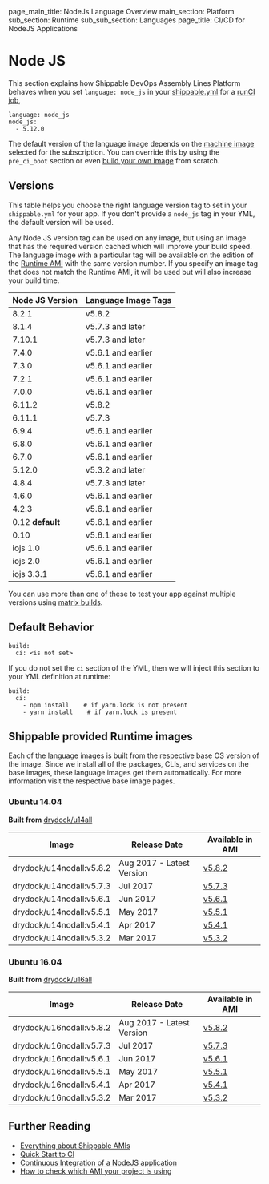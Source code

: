 page_main_title: NodeJs Language Overview
main_section: Platform
sub_section: Runtime
sub_sub_section: Languages
page_title: CI/CD for NodeJS Applications

# Node JS
This section explains how Shippable DevOps Assembly Lines Platform behaves when you set `language: node_js` in your [shippable.yml](/platform/tutorial/workflow/shippable-yml) for a [runCI job](/platform/workflow/job/runci),

```
language: node_js
node_js:
  - 5.12.0
```

The default version of the language image depends on the [machine image](/platform/tutorial/runtime/ami-overview/) selected for the subscription. You can override this by using the `pre_ci_boot` section or even [build your own image](/ci/custom-docker-image) from scratch.


<a name="versions"></a>
## Versions
This table helps you choose the right language version tag to set in your `shippable.yml` for your app. If you don't provide a `node_js` tag in your YML, the default version will be used.

Any Node JS version tag can be used on any image, but using an image that has the required version cached which will improve your build speed. The language image with a particular tag will be available on the edition of the [Runtime AMI](/platform/tutorial/runtime/ami-overview) with the same version number. If you specify an image tag that does not match the Runtime AMI, it will be used but will also increase your build time.

| Node JS Version  |  Language Image Tags
|------------------|---------
|8.2.1             |  v5.8.2    
|8.1.4             |  v5.7.3 and later
|7.10.1            |  v5.7.3 and later
|7.4.0             |  v5.6.1 and earlier
|7.3.0             |  v5.6.1 and earlier
|7.2.1             |  v5.6.1 and earlier
|7.0.0             |  v5.6.1 and earlier
|6.11.2            |  v5.8.2
|6.11.1            |  v5.7.3    
|6.9.4             |  v5.6.1 and earlier
|6.8.0             |  v5.6.1 and earlier
|6.7.0             |  v5.6.1 and earlier
|5.12.0            |  v5.3.2 and later
|4.8.4             |  v5.7.3 and later
|4.6.0             |  v5.6.1 and earlier
|4.2.3             |  v5.6.1 and earlier
|0.12  **default** |  v5.6.1 and earlier
|0.10              |  v5.6.1 and earlier
|iojs 1.0          |  v5.6.1 and earlier
|iojs 2.0          |  v5.6.1 and earlier
|iojs 3.3.1        |  v5.6.1 and earlier

You can use more than one of these to test your app against multiple versions using [matrix builds](/ci/matrix-builds).

## Default Behavior

```
build:
  ci: <is not set>
```

If you do not set the `ci` section of the YML, then we will inject this section to your YML definition at runtime:

```
build:
  ci:
    - npm install    # if yarn.lock is not present
    - yarn install    # if yarn.lock is present
```

## Shippable provided Runtime images
Each of the language images is built from the respective base OS version of the image. Since we install all of the packages, CLIs, and services on the base images, these language images get them automatically. For more information visit the respective base image pages.

### Ubuntu 14.04

**Built from** [drydock/u14all](/platform/runtime/os/ubuntu14)

|Image| Release Date |Available in AMI |
|----------|------------|-----|
drydock/u14nodall:v5.8.2  | Aug 2017 - Latest Version | [v5.8.2](/platform/tutorial/runtime/ami-v582)
drydock/u14nodall:v5.7.3  | Jul 2017  | [v5.7.3](/platform/tutorial/runtime/ami-v573)
drydock/u14nodall:v5.6.1  | Jun 2017  | [v5.6.1](/platform/tutorial/runtime/ami-v561)
drydock/u14nodall:v5.5.1  | May 2017  | [v5.5.1](/platform/tutorial/runtime/ami-v551)
drydock/u14nodall:v5.4.1  | Apr 2017  | [v5.4.1](/platform/tutorial/runtime/ami-v541)
drydock/u14nodall:v5.3.2  | Mar 2017  | [v5.3.2](/platform/tutorial/runtime/ami-v532)

### Ubuntu 16.04

**Built from** [drydock/u16all](/platform/runtime/os/ubuntu16)

|Image| Release Date |Available in AMI |
|----------|------------|-----|
drydock/u16nodall:v5.8.2  | Aug 2017 - Latest Version | [v5.8.2](/platform/tutorial/runtime/ami-v582)
drydock/u16nodall:v5.7.3  | Jul 2017 | [v5.7.3](/platform/tutorial/runtime/ami-v573)
drydock/u16nodall:v5.6.1  | Jun 2017  | [v5.6.1](/platform/tutorial/runtime/ami-v561)
drydock/u16nodall:v5.5.1  | May 2017  | [v5.5.1](/platform/tutorial/runtime/ami-v551)
drydock/u16nodall:v5.4.1  | Apr 2017  | [v5.4.1](/platform/tutorial/runtime/ami-v541)
drydock/u16nodall:v5.3.2  | Mar 2017  | [v5.3.2](/platform/tutorial/runtime/ami-v532)

## Further Reading
* [Everything about Shippable AMIs](/platform/tutorial/runtime/ami-overview)
* [Quick Start to CI](/getting-started/ci-sample)
* [Continuous Integration of a NodeJS application](/ci/nodejs-continuous-integration)
* [How to check which AMI your project is using](/platform/tutorial/runtime/ami-overview/#viewing-subscription-machine-image)
